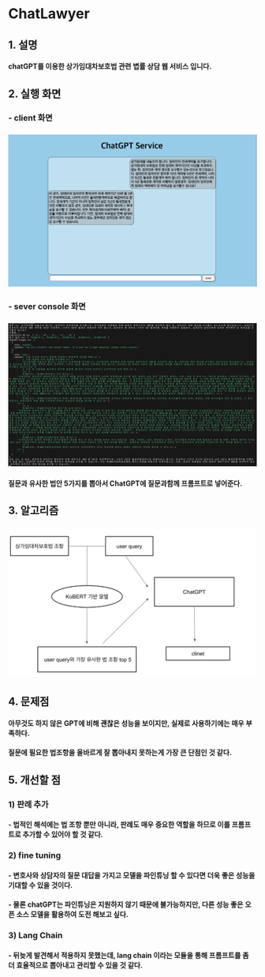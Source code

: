 # ChatLawyer
## 1. 설명
#### chatGPT를 이용한 상가임대차보호법 관련 볍률 상담 웹 서비스 입니다.
## 2. 실행 화면
### - client 화면
### <img src="https://github.com/junbum766/ChatLawyer/blob/main/images/client.png?raw=true"></img>
### - sever console 화면
### <img src="https://github.com/junbum766/ChatLawyer/blob/main/images/server.png?raw=true"></img>
#### 질문과 유사한 법안 5가지를 뽑아서 ChatGPT에 질문과함께 프롬프트로 넣어준다.
## 3. 알고리즘
### <img src="https://github.com/junbum766/ChatLawyer/blob/main/images/overview.png?raw=true"></img>
## 4. 문제점
#### 아무것도 하지 않은 GPT에 비해 괜찮은 성능을 보이지만, 실제로 사용하기에는 매우 부족하다.
#### 질문에 필요한 법조항을 올바르게 잘 뽑아내지 못하는게 가장 큰 단점인 것 같다.
## 5. 개선할 점
### 1) 판례 추가
#### - 법적인 해석에는 법 조항 뿐만 아니라, 판례도 매우 중요한 역할을 하므로 이를 프롬프트로 추가할 수 있어야 할 것 같다.
### 2) fine tuning
#### - 변호사와 상담자의 질문 대답을 가지고 모델을 파인튜닝 할 수 있다면 더욱 좋은 성능을 기대할 수 있을 것이다.
#### - 물론 chatGPT는 파인튜닝은 지원하지 않기 때문에 불가능하지만, 다른 성능 좋은 오픈 소스 모델을 활용하여 도전 해보고 싶다.
### 3) Lang Chain
#### - 뒤늦게 발견해서 적용하지 못했는데, lang chain 이라는 모듈을 통해 프롬프트를 좀 더 효율적으로 뽑아내고 관리할 수 있을 것 같다.
